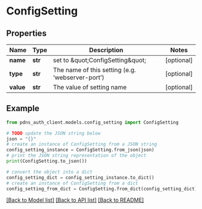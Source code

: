 # ConfigSetting


## Properties

Name | Type | Description | Notes
------------ | ------------- | ------------- | -------------
**name** | **str** | set to \&quot;ConfigSetting\&quot; | [optional] 
**type** | **str** | The name of this setting (e.g. ‘webserver-port’) | [optional] 
**value** | **str** | The value of setting name | [optional] 

## Example

```python
from pdns_auth_client.models.config_setting import ConfigSetting

# TODO update the JSON string below
json = "{}"
# create an instance of ConfigSetting from a JSON string
config_setting_instance = ConfigSetting.from_json(json)
# print the JSON string representation of the object
print(ConfigSetting.to_json())

# convert the object into a dict
config_setting_dict = config_setting_instance.to_dict()
# create an instance of ConfigSetting from a dict
config_setting_from_dict = ConfigSetting.from_dict(config_setting_dict)
```
[[Back to Model list]](../README.md#documentation-for-models) [[Back to API list]](../README.md#documentation-for-api-endpoints) [[Back to README]](../README.md)


